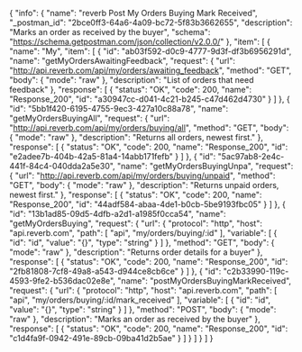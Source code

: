{
  "info": {
    "name": "reverb Post My Orders Buying Mark Received",
    "_postman_id": "2bce0ff3-64a6-4a09-bc72-5f83b3662655",
    "description": "Marks an order as received by the buyer",
    "schema": "https://schema.getpostman.com/json/collection/v2.0.0/"
  },
  "item": [
    {
      "name": "My",
      "item": [
        {
          "id": "ab03f592-d0c9-4777-9d3f-df3b6956291d",
          "name": "getMyOrdersAwaitingFeedback",
          "request": {
            "url": "http://api.reverb.com/api/my/orders/awaiting_feedback",
            "method": "GET",
            "body": {
              "mode": "raw"
            },
            "description": "List of orders that need feedback"
          },
          "response": [
            {
              "status": "OK",
              "code": 200,
              "name": "Response_200",
              "id": "a30947cc-d041-4c21-b245-c47d462d4730"
            }
          ]
        },
        {
          "id": "5bb1f420-6195-4755-9ec3-427a10c88a78",
          "name": "getMyOrdersBuyingAll",
          "request": {
            "url": "http://api.reverb.com/api/my/orders/buying/all",
            "method": "GET",
            "body": {
              "mode": "raw"
            },
            "description": "Returns all orders, newest first."
          },
          "response": [
            {
              "status": "OK",
              "code": 200,
              "name": "Response_200",
              "id": "e2adee7b-404b-42a5-81a4-14abb171fefb"
            }
          ]
        },
        {
          "id": "5ac97ab8-2e4c-441f-84c4-040dda2a5e30",
          "name": "getMyOrdersBuyingUnpa",
          "request": {
            "url": "http://api.reverb.com/api/my/orders/buying/unpaid",
            "method": "GET",
            "body": {
              "mode": "raw"
            },
            "description": "Returns unpaid orders, newest first."
          },
          "response": [
            {
              "status": "OK",
              "code": 200,
              "name": "Response_200",
              "id": "44adf584-abaa-4de1-b0cb-5be9193fbc05"
            }
          ]
        },
        {
          "id": "13b1ad85-09d5-4dfb-a2d1-a1985f0cca54",
          "name": "getMyOrdersBuying",
          "request": {
            "url": {
              "protocol": "http",
              "host": "api.reverb.com",
              "path": [
                "api",
                "my/orders/buying/:id"
              ],
              "variable": [
                {
                  "id": "id",
                  "value": "{}",
                  "type": "string"
                }
              ]
            },
            "method": "GET",
            "body": {
              "mode": "raw"
            },
            "description": "Returns order details for a buyer"
          },
          "response": [
            {
              "status": "OK",
              "code": 200,
              "name": "Response_200",
              "id": "2fb81808-7cf8-49a8-a543-d944ce8cb6ce"
            }
          ]
        },
        {
          "id": "c2b33990-119c-4593-9fe2-b536dac02e8e",
          "name": "postMyOrdersBuyingMarkReceived",
          "request": {
            "url": {
              "protocol": "http",
              "host": "api.reverb.com",
              "path": [
                "api",
                "my/orders/buying/:id/mark_received"
              ],
              "variable": [
                {
                  "id": "id",
                  "value": "{}",
                  "type": "string"
                }
              ]
            },
            "method": "POST",
            "body": {
              "mode": "raw"
            },
            "description": "Marks an order as received by the buyer"
          },
          "response": [
            {
              "status": "OK",
              "code": 200,
              "name": "Response_200",
              "id": "c1d4fa9f-0942-491e-89cb-09ba41d2b5ae"
            }
          ]
        }
      ]
    }
  ]
}
